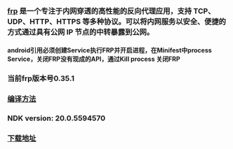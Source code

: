 ### [frp](https://github.com/fatedier/frp) 是一个专注于内网穿透的高性能的反向代理应用，支持 TCP、UDP、HTTP、HTTPS 等多种协议。可以将内网服务以安全、便捷的方式通过具有公网 IP 节点的中转暴露到公网。
#### android引用必须创建Service执行FRP并开启进程，在Minifest中process Service，关闭FRP没有现成的API，通过Kill process 关闭FRP

### 当前frp版本号0.35.1

### [编译方法](https://github.com/FrpcCluster/frpc-Android/blob/master/Compile_zh.md)

### NDK version: 20.0.5594570

### [下载地址](https://github.com/ETCPark/frpc_android/releases/download/0.35.1.1/car-v0.35.1.1.apk)



